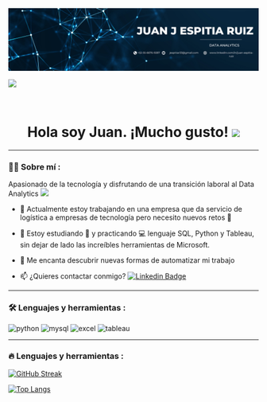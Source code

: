 <div id="header" align="center">
  <img decoding="async" src="https://github.com/jespitiar33/jespitiar33/blob/main/Blue%20and%20White%20Simple%20Designer%20LinkedIn%20Banner.png"/>
</div>

[![](https://img.shields.io/badge/LinkedIn-0077B5?style=for-the-badge&logo=linkedin&logoColor=white)](https://www.linkedin.com/in/juan-espitia-ruiz/)

<div id="badges" align="center">
<img decoding="async" src="https://visitor-badge-reloaded.herokuapp.com/badge?page_id=jespitiar33.jespitiar33&color=1c1c1c" alt=""/>
<h1>
  Hola soy Juan. ¡Mucho gusto!
  <img decoding="async" src="https://media.giphy.com/media/hvRJCLFzcasrR4ia7z/giphy.gif" width="30px"/>
</h1>

---
 <div id="header" align="left">

### :man_technologist: Sobre mí :

Apasionado de la tecnología y disfrutando de una transición laboral al Data Analytics <img decoding="async" src="https://media.giphy.com/media/WUlplcMpOCEmTGBtBW/giphy.gif" width="30">

* :telescope: Actualmente estoy trabajando en una empresa que da servicio de logística a empresas de tecnología pero necesito nuevos retos :muscle:

* :seedling: Estoy estudiando :blue_book: y practicando :computer: lenguaje SQL, Python y Tableau, sin dejar de lado las increíbles herramientas de Microsoft.

* :heartbeat: Me encanta descubrir nuevas formas de automatizar mi trabajo

* :mailbox: ¿Quieres contactar conmigo? [![Linkedin Badge](https://img.shields.io/badge/-Juan-blue?style=flat&logo=Linkedin&logoColor=white)](https://www.linkedin.com/in/juan-espitia-ruiz/)

---

### :hammer_and_wrench: Lenguajes y herramientas :

<div id="header" align="left">
    <img decoding="async" src="https://img.shields.io/badge/Python-3776AB?style=for-the-badge&logo=python&logoColor=white" alt="python"/>
  </a>
    <img decoding="async" src="https://img.shields.io/badge/MySQL-6DB33F?style=for-the-badge&logo=mysql&logoColor=white" alt="mysql"/>
  </a>
 <img decoding="async" src="https://img.shields.io/badge/Microsoft_Excel-217346?style=for-the-badge&logo=microsoft-excel&logoColor=white" alt="excel"/>
  </a>
 <img decoding="async" src="https://img.shields.io/badge/Tableau-FFBE00?style=for-the-badge&logo=Power-BI&logoColor=white" alt="tableau"/>
  </a>

---

### :fire: Lenguajes y herramientas :

[![GitHub Streak](http://github-readme-streak-stats.herokuapp.com?user=jespitiar33&theme=dark&background=000000)](https://git.io/streak-stats)

[![Top Langs](https://github-readme-stats.vercel.app/api/top-langs/?username=jespitiar33&layout=compact&theme=vision-friendly-dark)](https://github.com/anuraghazra/github-readme-stats)

</div>

<!--
**jespitiar33/jespitiar33** is a ✨ _special_ ✨ repository because its `README.md` (this file) appears on your GitHub profile.

Here are some ideas to get you started:

- 🔭 I’m currently working on ...
- 🌱 I’m currently learning ...
- 👯 I’m looking to collaborate on ...
- 🤔 I’m looking for help with ...
- 💬 Ask me about ...
- 📫 How to reach me: ...
- 😄 Pronouns: ...
- ⚡ Fun fact: ...
-->
